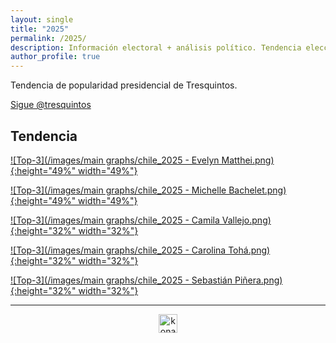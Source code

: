 ```yaml
---
layout: single
title: "2025"
permalink: /2025/
description: Información electoral + análisis político. Tendencia elección presidencial 2025.
author_profile: true
---
```


Tendencia de popularidad presidencial de Tresquintos.

<a href="https://twitter.com/tresquintos?ref_src=twsrc%5Etfw" class="twitter-follow-button" data-show-count="false">Sigue @tresquintos</a><script async src="https://platform.twitter.com/widgets.js" charset="utf-8"></script>

## Tendencia

[![Top-3](/images/main graphs/chile_2025 - Evelyn Matthei.png){:height="49%" width="49%"}](https://tresquintos.cl/2025/) 

[![Top-3](/images/main graphs/chile_2025 - Michelle Bachelet.png){:height="49%" width="49%"}](https://tresquintos.cl/2025/)


[![Top-3](/images/main graphs/chile_2025 - Camila Vallejo.png){:height="32%" width="32%"}](https://tresquintos.cl/2025/) 

[![Top-3](/images/main graphs/chile_2025 - Carolina Tohá.png){:height="32%" width="32%"}](https://tresquintos.cl/2025/) 

[![Top-3](/images/main graphs/chile_2025 - Sebastián Piñera.png){:height="32%" width="32%"}](https://tresquintos.cl/2025/) 


---

<!-- NES -->
<script src="/js/topsecret.js"></script>


<!-- NES -->
<style>
.aligncenter {
    text-align: center;
}
</style>
<p class="aligncenter">
    <img src="/images/nes.png" width="30" height="30" alt="konami" />
</p>


<!-- Favicon -->
<link rel="apple-touch-icon" sizes="180x180" href="/apple-touch-icon.png">
<link rel="icon" type="image/png" sizes="32x32" href="/favicon-32x32.png">
<link rel="icon" type="image/png" sizes="16x16" href="/favicon-16x16.png">
<link rel="manifest" href="/site.webmanifest">
<link rel="mask-icon" href="/safari-pinned-tab.svg" color="#5bbad5">
<meta name="msapplication-TileColor" content="#b91d47">
<meta name="theme-color" content="#ffffff">

